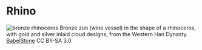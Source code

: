 # Rhino

![bronze rhinoceros](https://upload.wikimedia.org/wikipedia/commons/d/dd/Bronze_rhinoceros_wine_vessel.jpg)
Bronze zun (wine vessel) in the shape of a rhinoceros, with gold and silver inlaid cloud designs, from the Western Han Dynasty. [BabelStone](https://commons.wikimedia.org/wiki/User:BabelStone) CC BY-SA 3.0